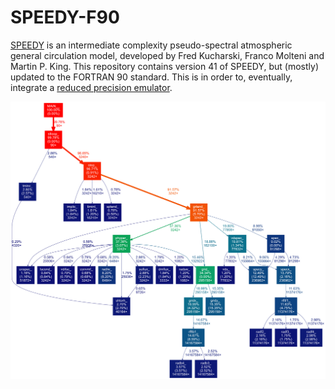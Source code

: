 SPEEDY-F90
==========

[SPEEDY](http://users.ictp.it/~kucharsk/speedy-net.html) is an intermediate complexity pseudo-spectral atmospheric general circulation model, developed by Fred Kucharski, Franco Molteni and Martin P. King. This repository contains version 41 of SPEEDY, but (mostly) updated to the FORTRAN 90 standard. This is in order to, eventually, integrate a [reduced precision emulator](https://github.com/aopp-pred/rpe).

![Call tree profile](profile.png)
